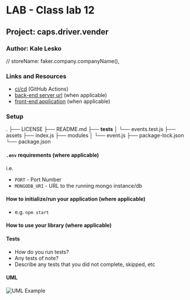 # LAB - Class lab 12

## Project: caps.driver.vender

### Author: Kale Lesko

// storeName: faker.company.companyName(),

### Links and Resources

- [ci/cd](http://xyz.com) (GitHub Actions)
- [back-end server url](http://xyz.com) (when applicable)
- [front-end application](http://xyz.com) (when applicable)

### Setup

.
├── LICENSE
├── README.md
├── **tests**
│ └── events.test.js
├── assets
├── index.js
├── modules
│ └── event.js
├── package-lock.json
└── package.json

#### `.env` requirements (where applicable)

i.e.

- `PORT` - Port Number
- `MONGODB_URI` - URL to the running mongo instance/db

#### How to initialize/run your application (where applicable)

- e.g. `npm start`

#### How to use your library (where applicable)

#### Tests

- How do you run tests?
- Any tests of note?
- Describe any tests that you did not complete, skipped, etc

#### UML

![UML Example](./reference/uml-1.png)
